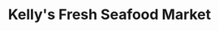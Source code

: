 ---
title: "Kelly's Fresh Seafood Market"
url: /mount-gilead/kellys-fresh-seafood-market/
shop: seafood
---